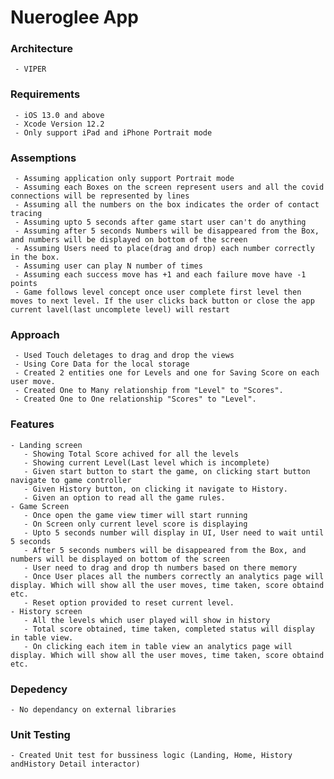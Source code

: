 # Nueroglee App

### Architecture
     - VIPER

### Requirements
     - iOS 13.0 and above
     - Xcode Version 12.2
     - Only support iPad and iPhone Portrait mode 
     
### Assemptions
     - Assuming application only support Portrait mode
     - Assuming each Boxes on the screen represent users and all the covid connections will be represented by lines
     - Assuming all the numbers on the box indicates the order of contact tracing
     - Assuming upto 5 seconds after game start user can't do anything
     - Assuming after 5 seconds Numbers will be disappeared from the Box, and numbers will be displayed on bottom of the screen
     - Assuming Users need to place(drag and drop) each number correctly in the box.
     - Assuming user can play N number of times
     - Assuming each success move has +1 and each failure move have -1 points
     - Game follows level concept once user complete first level then moves to next level. If the user clicks back button or close the app current lavel(last uncomplete level) will restart
     
### Approach
     - Used Touch deletages to drag and drop the views
     - Using Core Data for the local storage
     - Created 2 entities one for Levels and one for Saving Score on each user move.
     - Created One to Many relationship from "Level" to "Scores".
     - Created One to One relationship "Scores" to "Level".
     
### Features
    - Landing screen
       - Showing Total Score achived for all the levels
       - Showing current Level(Last level which is incomplete)
       - Given start button to start the game, on clicking start button navigate to game controller
       - Given History button, on clicking it navigate to History.
       - Given an option to read all the game rules.
    - Game Screen
       - Once open the game view timer will start running
       - On Screen only current level score is displaying
       - Upto 5 seconds number will display in UI, User need to wait until 5 seconds
       - After 5 seconds numbers will be disappeared from the Box, and numbers will be displayed on bottom of the screen
       - User need to drag and drop th numbers based on there memory
       - Once User places all the numbers correctly an analytics page will display. Which will show all the user moves, time taken, score obtaind etc.
       - Reset option provided to reset current level.
    - History screen
       - All the levels which user played will show in history
       - Total score obtained, time taken, completed status will display in table view.
       - On clicking each item in table view an analytics page will display. Which will show all the user moves, time taken, score obtaind etc.
       
### Depedency
    - No dependancy on external libraries

### Unit Testing
    - Created Unit test for bussiness logic (Landing, Home, History andHistory Detail interactor)

